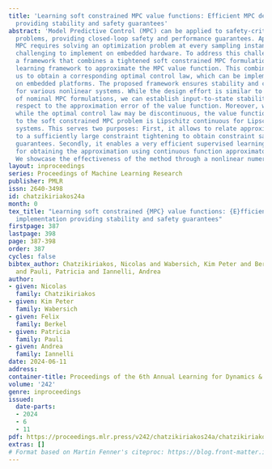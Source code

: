 ```yaml
---
title: 'Learning soft constrained MPC value functions: Efficient MPC design and implementation
  providing stability and safety guarantees'
abstract: 'Model Predictive Control (MPC) can be applied to safety-critical control
  problems, providing closed-loop safety and performance guarantees. Application of
  MPC requires solving an optimization problem at every sampling instant, making it
  challenging to implement on embedded hardware. To address this challenge, we propose
  a framework that combines a tightened soft constrained MPC formulation with a supervised
  learning framework to approximate the MPC value function. This combination enables
  us to obtain a corresponding optimal control law, which can be implemented efficiently
  on embedded platforms. The proposed framework ensures stability and constraint satisfaction
  for various nonlinear systems. While the design effort is similar to the design
  of nominal MPC formulations, we can establish input-to-state stability (ISS) with
  respect to the approximation error of the value function. Moreover, we prove that,
  while the optimal control law may be discontinuous, the value function corresponding
  to the soft constrained MPC problem is Lipschitz continuous for Lipschitz continuous
  systems. This serves two purposes: First, it allows to relate approximation errors
  to a sufficiently large constraint tightening to obtain constraint satisfaction
  guarantees. Secondly, it enables a very efficient supervised learning procedure
  for obtaining the approximation using continuous function approximator classes.
  We showcase the effectiveness of the method through a nonlinear numerical example.'
layout: inproceedings
series: Proceedings of Machine Learning Research
publisher: PMLR
issn: 2640-3498
id: chatzikiriakos24a
month: 0
tex_title: "Learning soft constrained {MPC} value functions: {E}fficient {MPC} design and
  implementation providing stability and safety guarantees"
firstpage: 387
lastpage: 398
page: 387-398
order: 387
cycles: false
bibtex_author: Chatzikiriakos, Nicolas and Wabersich, Kim Peter and Berkel, Felix
  and Pauli, Patricia and Iannelli, Andrea
author:
- given: Nicolas
  family: Chatzikiriakos
- given: Kim Peter
  family: Wabersich
- given: Felix
  family: Berkel
- given: Patricia
  family: Pauli
- given: Andrea
  family: Iannelli
date: 2024-06-11
address:
container-title: Proceedings of the 6th Annual Learning for Dynamics & Control Conference
volume: '242'
genre: inproceedings
issued:
  date-parts:
  - 2024
  - 6
  - 11
pdf: https://proceedings.mlr.press/v242/chatzikiriakos24a/chatzikiriakos24a.pdf
extras: []
# Format based on Martin Fenner's citeproc: https://blog.front-matter.io/posts/citeproc-yaml-for-bibliographies/
---
```

